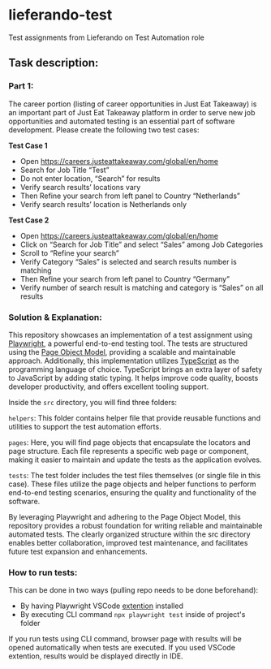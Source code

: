 # lieferando-test
Test assignments from Lieferando on Test Automation role

## Task description:
### Part 1:

The career portion (listing of career opportunities in Just Eat Takeaway) is an important part of
Just Eat Takeaway platform in order to serve new job opportunities and automated testing is an
essential part of software development. Please create the following two test cases:

**Test Case 1**
* Open https://careers.justeattakeaway.com/global/en/home
* Search for Job Title “Test”
* Do not enter location, “Search” for results
* Verify search results’ locations vary
* Then Refine your search from left panel to Country “Netherlands”
* Verify search results’ location is Netherlands only

**Test Case 2**
* Open https://careers.justeattakeaway.com/global/en/home
* Click on “Search for Job Title” and select “Sales” among Job Categories
* Scroll to “Refine your search”
* Verify Category “Sales” is selected and search results number is matching
* Then Refine your search from left panel to Country “Germany”
* Verify number of search result is matching and category is “Sales” on all results

### Solution & Explanation:
This repository showcases an implementation of a test assignment using [Playwright](https://playwright.dev/), a powerful end-to-end testing tool. The tests are structured using the [Page Object Model](https://playwright.dev/docs/pom), providing a scalable and maintainable approach.
Additionally, this implementation utilizes [TypeScript](https://www.typescriptlang.org/) as the programming language of choice. TypeScript brings an extra layer of safety to JavaScript by adding static typing. It helps improve code quality, boosts developer productivity, and offers excellent tooling support. 

Inside the `src` directory, you will find three folders:

`helpers`: This folder contains helper file that provide reusable functions and utilities to support the test automation efforts.

`pages`: Here, you will find page objects that encapsulate the locators and page structure. Each file represents a specific web page or component, making it easier to maintain and update the tests as the application evolves.

`tests`: The test folder includes the test files themselves (or single file in this case). These files utilize the page objects and helper functions to perform end-to-end testing scenarios, ensuring the quality and functionality of the software.

By leveraging Playwright and adhering to the Page Object Model, this repository provides a robust foundation for writing reliable and maintainable automated tests. The clearly organized structure within the src directory enables better collaboration, improved test maintenance, and facilitates future test expansion and enhancements.

### How to run tests:
This can be done in two ways (pulling repo needs to be done beforehand):
 * By having Playwright VSCode [extention](https://playwright.dev/docs/getting-started-vscode) installed
 * By executing CLI command `npx playwright test` inside of project's folder

If you run tests using CLI command, browser page with results will be opened automatically when tests are executed. If you used VSCode extention, results would be displayed directly in IDE. 
